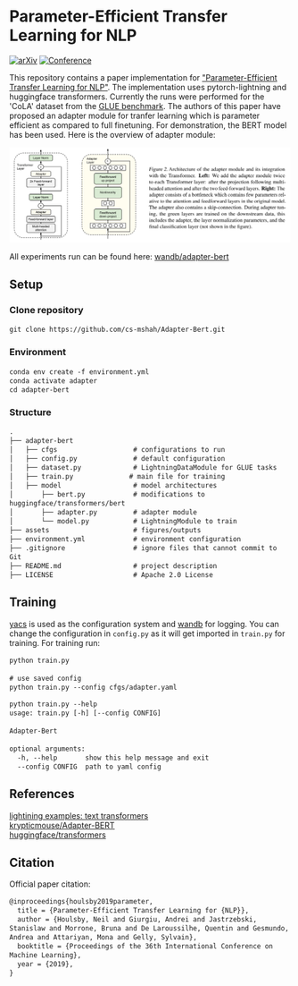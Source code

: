 # Parameter-Efficient Transfer Learning for NLP

[![arXiv](http://img.shields.io/badge/paper-arxiv.1902.00751-B31B1B.svg)](https://arxiv.org/abs/1902.00751)
[![Conference](http://img.shields.io/badge/PMLR-2019-4b44ce.svg)](http://proceedings.mlr.press/v97/houlsby19a.html)

This repository contains a paper implementation for ["Parameter-Efficient Transfer Learning for NLP"](https://arxiv.org/abs/1902.00751). The implementation uses pytorch-lightning and huggingface transformers. Currently the runs were performed for the 'CoLA' dataset from the [GLUE benchmark](https://gluebenchmark.com/tasks). The authors of this paper have proposed an adapter module for tranfer learning which is parameter efficient as compared to full finetuning. For demonstration, the BERT model has been used. Here is the overview of adapter module:  

![adapter](assets/adapter.png)  

All experiments run can be found here: [wandb/adapter-bert](https://wandb.ai/manan-shah/adapter-bert)

## Setup

### Clone repository

```
git clone https://github.com/cs-mshah/Adapter-Bert.git
```

### Environment

```
conda env create -f environment.yml
conda activate adapter
cd adapter-bert
```

### Structure

```
.
├── adapter-bert            
│   ├── cfgs                   # configurations to run
│   ├── config.py              # default configuration
│   ├── dataset.py             # LightningDataModule for GLUE tasks
│   ├── train.py              # main file for training
│   ├── model                  # model architectures
│       ├── bert.py            # modifications to huggingface/transformers/bert
│       ├── adapter.py         # adapter module
│       └── model.py           # LightningModule to train
├── assets                     # figures/outputs
├── environment.yml            # environment configuration
├── .gitignore                 # ignore files that cannot commit to Git
├── README.md                  # project description
├── LICENSE                    # Apache 2.0 License
```

## Training

[yacs](https://github.com/rbgirshick/yacs) is used as the configuration system and [wandb](https://wandb.ai/) for logging. You can change the configuration in `config.py` as it will get imported in `train.py` for training. For training run:

```
python train.py

# use saved config
python train.py --config cfgs/adapter.yaml
```

```
python train.py --help
usage: train.py [-h] [--config CONFIG]

Adapter-Bert

optional arguments:
  -h, --help       show this help message and exit
  --config CONFIG  path to yaml config
```

## References
[lightining examples: text transformers](https://lightning.ai/docs/pytorch/latest/notebooks/lightning_examples/text-transformers.html)  
[krypticmouse/Adapter-BERT](https://lightning.ai/docs/pytorch/latest/notebooks/lightning_examples/text-transformers.html)  
[huggingface/transformers](https://github.com/huggingface/transformers/tree/main/src/transformers/models/bert)

## Citation

Official paper citation:

```
@inproceedings{houlsby2019parameter,
  title = {Parameter-Efficient Transfer Learning for {NLP}},
  author = {Houlsby, Neil and Giurgiu, Andrei and Jastrzebski, Stanislaw and Morrone, Bruna and De Laroussilhe, Quentin and Gesmundo, Andrea and Attariyan, Mona and Gelly, Sylvain},
  booktitle = {Proceedings of the 36th International Conference on Machine Learning},
  year = {2019},
}
```